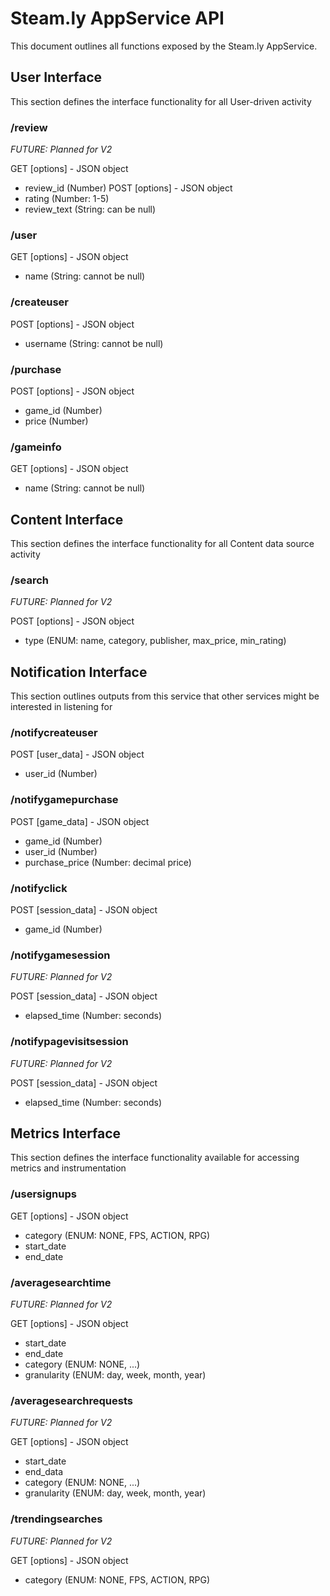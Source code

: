 # Steam.ly AppService API
This document outlines all functions exposed by the Steam.ly AppService.

## User Interface
This section defines the interface functionality for all User-driven activity

### /review
*FUTURE: Planned for V2*

GET
[options] - JSON object
- review_id (Number)
POST
[options] - JSON object
- rating (Number: 1-5)
- review_text (String: can be null)

### /user
GET
[options] - JSON object
- name (String: cannot be null)

### /createuser
POST
[options] - JSON object
- username (String: cannot be null)

### /purchase
POST
[options] - JSON object
- game_id (Number)
- price (Number)

### /gameinfo
GET
[options] - JSON object
- name (String: cannot be null)

## Content Interface
This section defines the interface functionality for all Content data source activity

### /search
*FUTURE: Planned for V2*

POST
[options] - JSON object
- type (ENUM: name, category, publisher, max_price, min_rating)

## Notification Interface

This section outlines outputs from this service that other services might be interested in listening for

### /notifycreateuser
POST
[user_data] - JSON object
- user_id (Number)

### /notifygamepurchase
POST
[game_data] - JSON object
- game_id (Number)
- user_id (Number)
- purchase_price (Number: decimal price)

### /notifyclick
POST
[session_data] - JSON object
- game_id (Number)

### /notifygamesession
*FUTURE: Planned for V2*

POST
[session_data] - JSON object
- elapsed_time (Number: seconds)

### /notifypagevisitsession
*FUTURE: Planned for V2*

POST
[session_data] - JSON object
- elapsed_time (Number: seconds)

## Metrics Interface

This section defines the interface functionality available for accessing metrics and instrumentation

### /usersignups
GET
[options] - JSON object
- category (ENUM: NONE, FPS, ACTION, RPG)
- start_date
- end_date

### /averagesearchtime
*FUTURE: Planned for V2*

GET
[options] - JSON object
- start_date
- end_date
- category (ENUM: NONE, ...)
- granularity (ENUM: day, week, month, year)

### /averagesearchrequests
*FUTURE: Planned for V2*

GET
[options] - JSON object
- start_date
- end_data
- category (ENUM: NONE, ...)
- granularity (ENUM: day, week, month, year)

### /trendingsearches
*FUTURE: Planned for V2*

GET
[options] - JSON object
- category (ENUM: NONE, FPS, ACTION, RPG)
